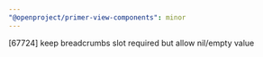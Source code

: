 ```yaml
---
"@openproject/primer-view-components": minor
---
```


[67724] keep breadcrumbs slot required but allow nil/empty value
